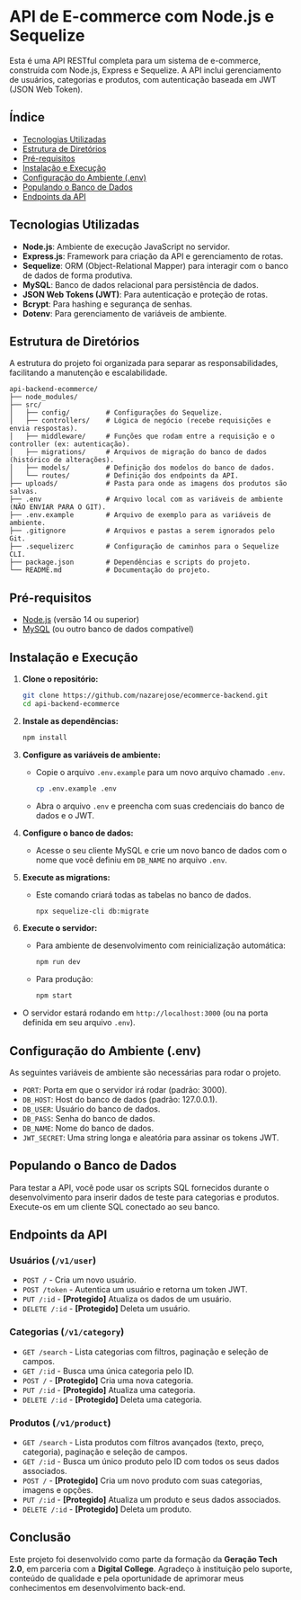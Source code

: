 # API de E-commerce com Node.js e Sequelize

Esta é uma API RESTful completa para um sistema de e-commerce, construída com Node.js, Express e Sequelize. A API inclui gerenciamento de usuários, categorias e produtos, com autenticação baseada em JWT (JSON Web Token).

## Índice

* [Tecnologias Utilizadas](#tecnologias-utilizadas)
* [Estrutura de Diretórios](#estrutura-de-diretórios)
* [Pré-requisitos](#pré-requisitos)
* [Instalação e Execução](#instalação-e-execução)
* [Configuração do Ambiente (.env)](#configuração-do-ambiente-env)
* [Populando o Banco de Dados](#populando-o-banco-de-dados)
* [Endpoints da API](#endpoints-da-api)

## Tecnologias Utilizadas

* **Node.js**: Ambiente de execução JavaScript no servidor.
* **Express.js**: Framework para criação da API e gerenciamento de rotas.
* **Sequelize**: ORM (Object-Relational Mapper) para interagir com o banco de dados de forma produtiva.
* **MySQL**: Banco de dados relacional para persistência de dados.
* **JSON Web Tokens (JWT)**: Para autenticação e proteção de rotas.
* **Bcrypt**: Para hashing e segurança de senhas.
* **Dotenv**: Para gerenciamento de variáveis de ambiente.

## Estrutura de Diretórios

A estrutura do projeto foi organizada para separar as responsabilidades, facilitando a manutenção e escalabilidade.

```
api-backend-ecommerce/
├── node_modules/
├── src/
│   ├── config/         # Configurações do Sequelize.
│   ├── controllers/    # Lógica de negócio (recebe requisições e envia respostas).
│   ├── middleware/     # Funções que rodam entre a requisição e o controller (ex: autenticação).
│   ├── migrations/     # Arquivos de migração do banco de dados (histórico de alterações).
│   ├── models/         # Definição dos modelos do banco de dados.
│   └── routes/         # Definição dos endpoints da API.
├── uploads/            # Pasta para onde as imagens dos produtos são salvas.
├── .env                # Arquivo local com as variáveis de ambiente (NÃO ENVIAR PARA O GIT).
├── .env.example        # Arquivo de exemplo para as variáveis de ambiente.
├── .gitignore          # Arquivos e pastas a serem ignorados pelo Git.
├── .sequelizerc        # Configuração de caminhos para o Sequelize CLI.
├── package.json        # Dependências e scripts do projeto.
└── README.md           # Documentação do projeto.
```

## Pré-requisitos

* [Node.js](https://nodejs.org/) (versão 14 ou superior)
* [MySQL](https://www.mysql.com/) (ou outro banco de dados compatível)

## Instalação e Execução

1.  **Clone o repositório:**
    ```bash
    git clone https://github.com/nazarejose/ecommerce-backend.git
    cd api-backend-ecommerce
    ```

2.  **Instale as dependências:**
    ```bash
    npm install
    ```

3.  **Configure as variáveis de ambiente:**
    * Copie o arquivo `.env.example` para um novo arquivo chamado `.env`.
        ```bash
        cp .env.example .env
        ```
    * Abra o arquivo `.env` e preencha com suas credenciais do banco de dados e o JWT.

4.  **Configure o banco de dados:**
    * Acesse o seu cliente MySQL e crie um novo banco de dados com o nome que você definiu em `DB_NAME` no arquivo `.env`.

5.  **Execute as migrations:**
    * Este comando criará todas as tabelas no banco de dados.
        ```bash
        npx sequelize-cli db:migrate
        ```

6.  **Execute o servidor:**
    * Para ambiente de desenvolvimento com reinicialização automática:
        ```bash
        npm run dev
        ```
    * Para produção:
        ```bash
        npm start
        ```
* O servidor estará rodando em `http://localhost:3000` (ou na porta definida em seu arquivo `.env`).

## Configuração do Ambiente (.env)

As seguintes variáveis de ambiente são necessárias para rodar o projeto.

* `PORT`: Porta em que o servidor irá rodar (padrão: 3000).
* `DB_HOST`: Host do banco de dados (padrão: 127.0.0.1).
* `DB_USER`: Usuário do banco de dados.
* `DB_PASS`: Senha do banco de dados.
* `DB_NAME`: Nome do banco de dados.
* `JWT_SECRET`: Uma string longa e aleatória para assinar os tokens JWT.

## Populando o Banco de Dados

Para testar a API, você pode usar os scripts SQL fornecidos durante o desenvolvimento para inserir dados de teste para categorias e produtos. Execute-os em um cliente SQL conectado ao seu banco.

## Endpoints da API

### Usuários (`/v1/user`)
* `POST /` - Cria um novo usuário.
* `POST /token` - Autentica um usuário e retorna um token JWT.
* `PUT /:id` - **[Protegido]** Atualiza os dados de um usuário.
* `DELETE /:id` - **[Protegido]** Deleta um usuário.

### Categorias (`/v1/category`)
* `GET /search` - Lista categorias com filtros, paginação e seleção de campos.
* `GET /:id` - Busca uma única categoria pelo ID.
* `POST /` - **[Protegido]** Cria uma nova categoria.
* `PUT /:id` - **[Protegido]** Atualiza uma categoria.
* `DELETE /:id` - **[Protegido]** Deleta uma categoria.

### Produtos (`/v1/product`)
* `GET /search` - Lista produtos com filtros avançados (texto, preço, categoria), paginação e seleção de campos.
* `GET /:id` - Busca um único produto pelo ID com todos os seus dados associados.
* `POST /` - **[Protegido]** Cria um novo produto com suas categorias, imagens e opções.
* `PUT /:id` - **[Protegido]** Atualiza um produto e seus dados associados.
* `DELETE /:id` - **[Protegido]** Deleta um produto.


## Conclusão

Este projeto foi desenvolvido como parte da formação da **Geração Tech 2.0**, em parceria com a **Digital College**. Agradeço à instituição pelo suporte, conteúdo de qualidade e pela oportunidade de aprimorar meus conhecimentos em desenvolvimento back-end.

